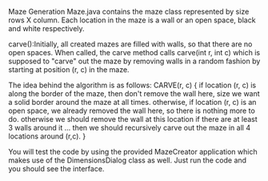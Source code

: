 Maze Generation 
Maze.java contains the maze class represented by size rows X column. Each location in the maze is a wall or an open space, black and white respectively. 

carve():Initially, all created mazes are filled with walls, so that there are no open spaces. When called, the carve method calls
carve(int r, int c) which is supposed to "carve" out the maze by removing walls in a random fashion
by starting at position (r, c) in the maze.

The idea behind the algorithm is as follows:
CARVE(r, c) {
if location (r, c) is along the border of the maze, then
    don't remove the wall here, size we want a solid border around the maze at all times.
otherwise,
     if location (r, c) is an open space,
    we already removed the wall here, so there is nothing more to do.
otherwise
    we should remove the wall at this location if there are at least 3 walls around it ... then
    we should recursively carve out the maze in all 4 locations around (r,c).
}

You will test the  code by using the provided MazeCreator application which makes use of the
DimensionsDialog class as well. Just run the code and you should see the interface.